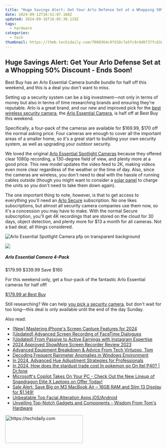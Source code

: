 ```yaml
---
title: "Huge Savings Alert: Get Your Arlo Defense Set at a Whopping 50%% Discount - Ends Soon!"
date: 2024-09-12T16:51:07.168Z
updated: 2024-09-16T16:05:30.119Z
tags:
  - hardware
categories:
  - tech
thumbnail: https://thmb.techidaily.com/f080364c9fd10c7a5fc9c9d8f37fc816490a2b5446a3998c55dc9f0ed4866d4c.jpg
---
```


## Huge Savings Alert: Get Your Arlo Defense Set at a Whopping 50% Discount - Ends Soon!

Best Buy has an Arlo Essential Camera bundle bundle for half off this weekend, and this is a deal you don't want to miss.

 Setting up a security system can be a big investment—not only in terms of money but also in terms of time researching brands and ensuring they're reputable. Arlo is a great brand, and our new and improved pick for the [best wireless security camera](https://screen-capture.techidaily.com/updated-in-2024-enhance-your-game-experience-with-these-5-screen-capture-techniques-for-minecraft-mac/), the [Arlo Essential Camera](https://shop-links.co/link/?exclusive=1&publisher_slug=itechdaily19598&url=https%3A%2F%2Fwww.bestbuy.com%2Fsite%2Farlo-essential-4-camera-outdoor-wireless-2k-security-camera-2nd-generation-with-yard-sign-white%2F6553152.p%3FskuId%3D6553152), is half off at Best Buy this weekend.

 Specifically, a four-pack of the cameras are available for $169.99, $170 off the normal asking price. Four cameras are enough to cover all the important areas of a smaller home, so it's a great start to building your own security system, as well as upgrading your outdoor security.

 We loved the original [Arlo Essential Spotlight Cameras](https://www.amazon.com/Arlo-Essential-Spotlight-Wire-Free-VMC2330B/dp/B08B3B3LQ3?tag=hotoge-20&ascsubtag=UUhtgUeUpU2003648&asc%5Frefurl=https%3A%2F%2Fwww.howtogeek.com%2Falro-security-bundle%2F&asc%5Fcampaign=Affiliate) because they offered clear 1080p recording, a 130-degree field of view, and plenty more at a good price. This new model updates the video feed to 2K, making videos even more clear regardless of the weather or the time of day. Also, since the cameras are wireless, you don't need to deal with the hassle of running cables outside (though you might want to consider a [solar panel](https://screen-capture.techidaily.com/updated-2024-approved-game-streaming-tool-analysis-choose-obs-or-shadowplay/) to charge the units so you don't need to take them down again).

 The one important thing to note, however, is that to get access to everything you'll need an [Arlo Secure](https://www.arlo.com/en-us/arlosecure.html) subscription. No one likes subscriptions, but almost all security camera companies use them now, so it's a concession you may have to make. With the normal Secure subscription, you'll get 4K recordings that are stored on the cloud for 30 days, object detection, and plenty more for $13 a month for all cameras. Not a bad deal, all things considered.

![Arlo Essential Spotlight Camera pfp on transparent background](https://static1.howtogeekimages.com/wordpress/wp-content/uploads/2023/12/arlo-essential-spotlight-camera-pfp.png) 

![](https://static1.howtogeekimages.com/wordpresshttps://static0.howtogeekimages.com/wordpress/wp-content/uploads/2024/01/htg-best-of-2024-1.png) 

#####  Arlo Essential Camera 4-Pack

$179.99 $339.99 Save $160 

For this weekend only, get a four-pack of the fantastic Arlo Essential cameras for half off!

[$179.99 at Best Buy](https://shop-links.co/link/?exclusive=1&publisher_slug=itechdaily19598&url=https%3A%2F%2Fwww.bestbuy.com%2Fsite%2Farlo-essential-4-camera-outdoor-wireless-2k-security-camera-2nd-generation-with-yard-sign-white%2F6553152.p%3FskuId%3D6553152) 

 Still researching? We can help [you pick a security camera](https://screen-mirroring-recording.techidaily.com/in-2024-elite-mac-options-surpassing-bandicams-video-capabilities/), but don't wait for too long—this deal is only available until the end of the day Sunday.

<ins class="adsbygoogle"
     style="display:block"
     data-ad-format="autorelaxed"
     data-ad-client="ca-pub-7571918770474297"
     data-ad-slot="1223367746"></ins>

<ins class="adsbygoogle"
     style="display:block"
     data-ad-client="ca-pub-7571918770474297"
     data-ad-slot="8358498916"
     data-ad-format="auto"
     data-full-width-responsive="true"></ins>

<span class="atpl-alsoreadstyle">Also read:</span>
<div><ul>
<li><a href="https://video-screen-grab.techidaily.com/new-mastering-iphones-screen-capture-features-for-2024/"><u>[New] Mastering iPhone's Screen Capture Features for 2024</u></a></li>
<li><a href="https://screen-capture.techidaily.com/updated-advanced-screen-recording-of-facetime-dialogues/"><u>[Updated] Advanced Screen Recording of FaceTime Dialogues</u></a></li>
<li><a href="https://instagram-video-recordings.techidaily.com/updated-from-passive-to-active-earnings-with-instagram-expertise/"><u>[Updated] From Passive to Active Earnings with Instagram Expertise</u></a></li>
<li><a href="https://screen-sharing-recording.techidaily.com/2024-approved-showmore-screen-recorder-review-2023/"><u>2024 Approved ShowMore Screen Recorder Review 2023</u></a></li>
<li><a href="https://hardware-tips.techidaily.com/advanced-equipment-breakdown-and-advice-from-tech-virtuoso-tom/"><u>Advanced Equipment Breakdown & Advice From Tech Virtuoso, Tom</u></a></li>
<li><a href="https://windows11.techidaily.com/decoding-frequent-rainmeter-anomalies-in-windows-environment/"><u>Decoding Frequent Rainmeter Anomalies in Windows Environment</u></a></li>
<li><a href="https://extra-information.techidaily.com/in-2024-advanced-hue-adjustment-strategies-for-professionals/"><u>In 2024, Advanced Hue Adjustment Strategies for Professionals</u></a></li>
<li><a href="https://android-pokemon-go.techidaily.com/in-2024-how-does-the-stardust-trade-cost-in-pokemon-go-on-itel-p40-drfone-by-drfone-virtual-android/"><u>In 2024, How does the stardust trade cost In pokemon go On Itel P40? | Dr.fone</u></a></li>
<li><a href="https://hardware-tips.techidaily.com/1723862721824-microsofts-copilot-takes-on-your-pc-check-out-the-new-lineup-of-snapdragon-elite-x-laptops-on-offer-today/"><u>Microsoft's Copilot Takes On Your PC - Check Out the New Lineup of Snapdragon Elite X Laptops on Offer Today!</u></a></li>
<li><a href="https://hardware-tips.techidaily.com/1723862739684-sale-alert-save-big-on-m3-macbook-air-16gb-ram-and-slim-13-display-for-1149/"><u>Sale Alert: Save Big on M3 MacBook Air – 16GB RAM and Slim 13 Display for $1,149!</u></a></li>
<li><a href="https://extra-hints.techidaily.com/unbeatable-top-facial-alteration-apps-iosandroid/"><u>Unbeatable Top Facial Alteration Apps iOS/Android</u></a></li>
<li><a href="https://hardware-tips.techidaily.com/unveiling-top-notch-gadgets-and-components-wisdom-from-toms-hardware/"><u>Unveiling Top-Notch Gadgets and Components - Wisdom From Tom's Hardware</u></a></li>
</ul></div>

<!-- affiliate ads begin -->
<a href="https://aligracehair.sjv.io/c/5597632/2115930/19272" target="_top" id="2115930">
  <img src="//a.impactradius-go.com/display-ad/19272-2115930" border="0" alt="https://techidaily.com" width="250" height="90"/>
</a>
<img height="0" width="0" src="https://aligracehair.sjv.io/i/5597632/2115930/19272" style="position:absolute;visibility:hidden;" border="0" />
<!-- affiliate ads end -->

